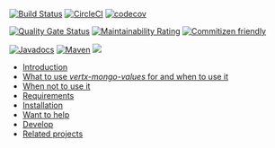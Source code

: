 [![Build Status](https://travis-ci.org/imrafaelmerino/vertx-mongo-values.svg?branch=master)](https://travis-ci.org/imrafaelmerino/vertx-mongo-values)
[![CircleCI](https://circleci.com/gh/imrafaelmerino/vertx-mongo-values/tree/master.svg)](https://circleci.com/gh/imrafaelmerino/vertx-mongo-values/tree/master)
[![codecov](https://codecov.io/gh/imrafaelmerino/vertx-mongo-values/branch/master/graph/badge.svg)](https://codecov.io/gh/imrafaelmerino/vertx-values)

[![Quality Gate Status](https://sonarcloud.io/api/project_badges/measure?project=imrafaelmerino_vertx-mongo-values&metric=alert_status)](https://sonarcloud.io/dashboard?id=imrafaelmerino_vertx-mongo-values)
[![Maintainability Rating](https://sonarcloud.io/api/project_badges/measure?project=imrafaelmerino_vertx-mongo-values&metric=sqale_rating)](https://sonarcloud.io/dashboard?id=imrafaelmerino_vertx-mongo-values)
[![Commitizen friendly](https://img.shields.io/badge/commitizen-friendly-brightgreen.svg)](http://commitizen.github.io/cz-cli/)

[![Javadocs](https://www.javadoc.io/badge/com.github.imrafaelmerino/vertx-mongo-values.svg)](https://www.javadoc.io/doc/com.github.imrafaelmerino/vertx-mongo-values)
[![Maven](https://img.shields.io/maven-central/v/com.github.imrafaelmerino/vertx-mongo-values/0.3)](https://search.maven.org/artifact/com.github.imrafaelmerino/vertx-mongo-values/0.3/jar)
[![](https://jitpack.io/v/imrafaelmerino/vertx-mongo-values.svg)](https://jitpack.io/#imrafaelmerino/vertx-mongo-values)

- [Introduction](#introduction)
- [What to use _vertx-mongo-values_ for and when to use it](#whatfor)
- [When not to use it](#notwhatfor)
- [Requirements](#requirements)
- [Installation](#installation)
- [Want to help](#wth)
- [Develop](#develop)
- [Related projects](#rp)

